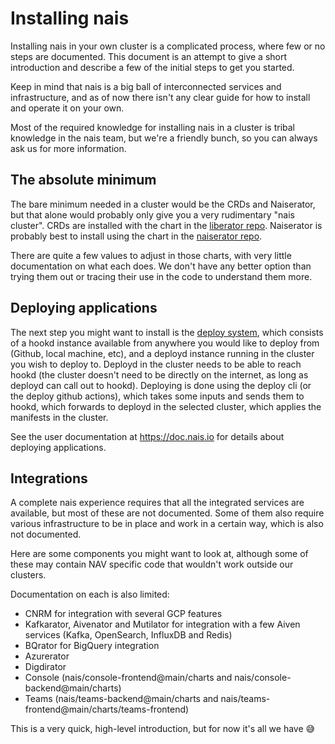 Installing nais
===============

Installing nais in your own cluster is a complicated process, where few or no steps are documented.
This document is an attempt to give a short introduction and describe a few of the initial steps to get you started.

Keep in mind that nais is a big ball of interconnected services and infrastructure, and as of now there isn't any clear guide for how to install and operate it on your own. 

Most of the required knowledge for installing nais in a cluster is tribal knowledge in the nais team, but we're a friendly bunch, so you can always ask us for more information.


## The absolute minimum

The bare minimum needed in a cluster would be the CRDs and Naiserator, but that alone would probably only give you a very rudimentary "nais cluster".
CRDs are installed with the chart in the [liberator repo](https://github.com/nais/liberator/tree/main/charts).
Naiserator is probably best to install using the chart in the [naiserator repo](https://github.com/nais/naiserator/tree/master/charts/naiserator?rgh-link-date=2023-09-12T11%3A16%3A47Z).

There are quite a few values to adjust in those charts, with very little documentation on what each does.
We don't have any better option than trying them out or tracing their use in the code to understand them more.


## Deploying applications

The next step you might want to install is the [deploy system](https://github.com/nais/deploy/tree/master/charts), which consists of a hookd instance available from anywhere you would like to deploy from (Github, local machine, etc), and a deployd instance running in the cluster you wish to deploy to.
Deployd in the cluster needs to be able to reach hookd (the cluster doesn't need to be directly on the internet, as long as deployd can call out to hookd).
Deploying is done using the deploy cli (or the deploy github actions), which takes some inputs and sends them to hookd, which forwards to deployd in the selected cluster, which applies the manifests in the cluster.

See the user documentation at https://doc.nais.io for details about deploying applications.


## Integrations

A complete nais experience requires that all the integrated services are available, but most of these are not documented.
Some of them also require various infrastructure to be in place and work in a certain way, which is also not documented.

Here are some components you might want to look at, although some of these may contain NAV specific code that wouldn't work outside our clusters.

Documentation on each is also limited:

* CNRM for integration with several GCP features
* Kafkarator, Aivenator and Mutilator for integration with a few Aiven services (Kafka, OpenSearch, InfluxDB and Redis)
* BQrator for BigQuery integration
* Azurerator
* Digdirator
* Console (nais/console-frontend@main/charts and nais/console-backend@main/charts)
* Teams (nais/teams-backend@main/charts and nais/teams-frontend@main/charts/teams-frontend)

This is a very quick, high-level introduction, but for now it's all we have 😅